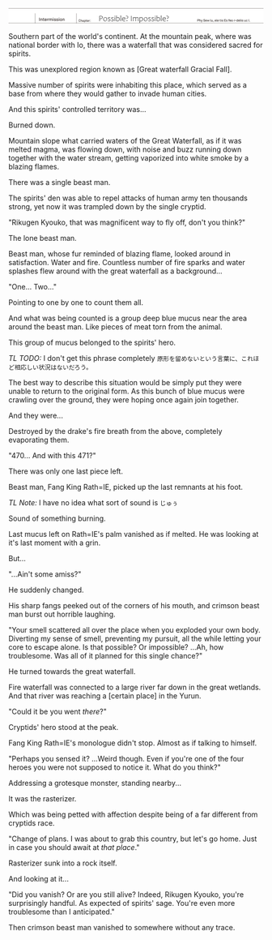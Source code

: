 ![Cover](./midashi04.jpg)

Southern part of the world's continent.
At the mountain peak, where was national border with Io, there was a waterfall that was considered sacred for spirits.

This was unexplored region known as [Great waterfall Gracial Fall].

Massive number of spirits were inhabiting this place,
which served as a base from where they would gather to invade human cities.

And this spirits' controlled territory was...

Burned down.

Mountain slope what carried waters of the Great Waterfall, as if it was melted magma, was flowing down,
with noise and buzz running down together with the water stream,
getting vaporized into white smoke by a blazing flames.

There was a single beast man.

The spirits' den was able to repel attacks of human army ten thousands strong, yet now it was trampled down by the single cryptid.

"Rikugen Kyouko, that was magnificent way to <span title="jp. 弾けとんだ seems to be 弾け飛んだ but not sure of exact meaning">fly off</span>, don't you think?"

The lone beast man.

Beast man, whose fur reminded of blazing flame, looked around in satisfaction.
Water and fire.
Countless number of fire sparks and water splashes flew around with the great waterfall as a background...

"One... Two..."

Pointing to one by one to count them all.

And what was being counted is a group deep blue mucus near the area around the beast man.
Like pieces of meat torn from the animal.

This group of mucus belonged to the spirits' hero.

_TL TODO:_ I don't get this phrase completely `原形を留めないという言葉に、これほど相応しい状況はないだろう。`

The best way to describe this situation would be simply put they were unable to return to the original form.
As this bunch of blue mucus were crawling over the ground, they were hoping once again join together.

And they were...

Destroyed by the drake's fire breath from the above, completely evaporating them.

"470... And with this 471?"

There was only one last piece left.

Beast man, Fang King Rath=IE, picked up the last remnants at his foot.

_TL Note:_ I have no idea what sort of sound is `じゅぅ`

Sound of something burning.

Last mucus left on Rath=IE's palm vanished as if melted.
He was looking at it's last moment with a grin.

But...

"...Ain't some amiss?"

He suddenly changed.

His sharp fangs peeked out of the corners of his mouth, and crimson beast man burst out horrible laughing.

"Your smell scattered all over the place when you exploded your own body.
Diverting my sense of smell, preventing my pursuit, all the while letting your core to escape alone.
Is that possible? Or impossible?
...Ah, how troublesome.
Was all of it planned for this single chance?"

He turned towards the great waterfall.

Fire waterfall was connected to a large river far down in the great wetlands.
And that river was reaching a [certain place] in the Yurun.

"Could it be you went _there_?"

Cryptids' hero stood at the peak.

Fang King Rath=IE's monologue didn't stop.
Almost as if talking to himself.

"Perhaps you sensed it?
...Weird though.
Even if you're one of the four heroes you were not supposed to notice it.
What do you think?"

Addressing a grotesque monster, standing nearby...

It was the rasterizer.

Which was being petted with affection despite being of a far different from cryptids race.

"Change of plans.
I was about to grab this country, but let's go home.
Just in case you should await at _that place_."

Rasterizer sunk into a rock itself.

And looking at it...

"Did you vanish? Or are you still alive?
Indeed, Rikugen Kyouko, you're surprisingly handful.
As expected of spirits' sage.
You're even more troublesome than I anticipated."

Then crimson beast man vanished to somewhere without any trace.
